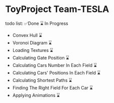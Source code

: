 # ToyProject Team-TESLA
todo list:                                   ✅Done ⌛ In Progress
  - Convex Hull ⌛
  - Voronoi Diagram ⌛
  - Loading Textures ⌛
  - Calculating Gate Position ⌛
  - Calculating Cars Number In Each Field  ⌛
  - Calculating Cars' Positions In Each Field ⌛
  - Calculating Shortest Paths ⌛
  - Finding The Right Field For Each Car ⌛
  - Applying Animations ⌛
  
